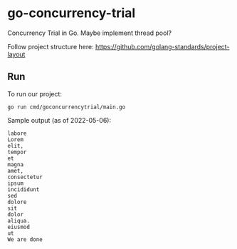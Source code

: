 # go-concurrency-trial

Concurrency Trial in Go. Maybe implement thread pool?

Follow project structure here: https://github.com/golang-standards/project-layout

## Run

To run our project:

```shell
go run cmd/goconcurrencytrial/main.go
```

Sample output (as of 2022-05-06):

```shell
labore
Lorem
elit,
tempor
et
magna
amet,
consectetur
ipsum
incididunt
sed
dolore
sit
dolor
aliqua.
eiusmod
ut
We are done
```
